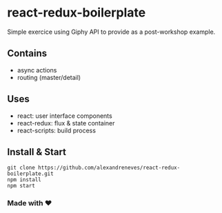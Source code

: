 # react-redux-boilerplate

Simple exercice using Giphy API to provide as a post-workshop example.

## Contains

+ async actions
+ routing (master/detail)

## Uses

+ react: user interface components
+ react-redux: flux & state container
+ react-scripts: build process

## Install & Start 

```
git clone https://github.com/alexandreneves/react-redux-boilerplate.git
npm install
npm start
```

### Made with ♥
